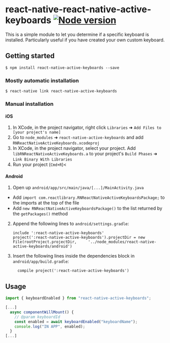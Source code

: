 # react-native-react-native-active-keyboards [![Node version](https://badge.fury.io/js/react-native-active-keyboards.svg)](http://nodejs.org/download/)

This is a simple module to let you determine if a specific keyboard is installed. Particularly useful if you have created your own custom keyboard.

## Getting started

`$ npm install react-native-active-keyboards --save`

### Mostly automatic installation

`$ react-native link react-native-active-keyboards`

### Manual installation

#### iOS

1.  In XCode, in the project navigator, right click `Libraries` ➜ `Add Files to [your project's name]`
2.  Go to `node_modules` ➜ `react-native-active-keyboards` and add `RNReactNativeActiveKeyboards.xcodeproj`
3.  In XCode, in the project navigator, select your project. Add `libRNReactNativeActiveKeyboards.a` to your project's `Build Phases` ➜ `Link Binary With Libraries`
4.  Run your project (`Cmd+R`)<

#### Android

1.  Open up `android/app/src/main/java/[...]/MainActivity.java`

* Add `import com.reactlibrary.RNReactNativeActiveKeyboardsPackage;` to the imports at the top of the file
* Add `new RNReactNativeActiveKeyboardsPackage()` to the list returned by the `getPackages()` method

2.  Append the following lines to `android/settings.gradle`:
    ```
    include ':react-native-active-keyboards'
    project(':react-native-active-keyboards').projectDir = new File(rootProject.projectDir, 	'../node_modules/react-native-active-keyboards/android')
    ```
3.  Insert the following lines inside the dependencies block in `android/app/build.gradle`:
    ```
      compile project(':react-native-active-keyboards')
    ```

## Usage

```javascript
import { keyboardEnabled } from "react-native-active-keyboards";

[...]
  async componentWillMount() {
    // @param keyboardId
    const enabled = await keyboardEnabled("keyboardName");
    console.log("IN APP", enabled);
  }
[...]
```
